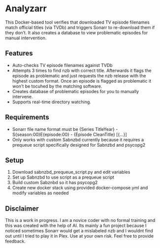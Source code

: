 # Analyzarr

This Docker-based tool verifies that downloaded TV episode filenames match official titles (via TVDb) and triggers Sonarr to re-download them if they don’t. It also creates a database to view problematic episodes for manual intervention. 

## Features

- Auto-checks TV episode filenames against TVDb
- Attempts 3 times to find nzb with correct title. Afterwards it flags the episode as problematic and just requests the nzb release with the highest custom format. Once an episode is flagged as problematic it won't be tocuhed by the matching software.
- Creates database of problematic episodes for you to manually intervene.
- Supports real-time directory watching.

## Requirements
- Sonarr file name format must be {Series TitleYear} - S{season:00}E{episode:00} - {Episode CleanTitle} [{...}]
- Only works with custom Sabnzbd currently because it requires a prequeue script specifically designed for Sabnzbd and psycopg2
  
## Setup

1. Download sabnzbd_prequeue_script.py and edit variables
2. Set up Sabnzbd to use script as a prequeue script
3. Build custom Sabznbd so it has psycopg2
4. Create new docker stack using provided docker-compose.yml and modify variables as needed

## Disclaimer
This is a work in progress. I am a novice coder with no formal training and this was created with the help of AI. Its mainly a fun project because I noticed sometimes Sonarr would get a mislabeled nzb and I wouldnt find out until I tried to play it in Plex. Use at your own risk. Feel free to provide feedback. 
